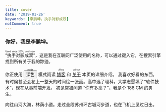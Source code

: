 ```yaml
---
title: cover
date: '2019-01-26'
keywords: [李鹏坤，执手对影成双]
notComment: true
---
```


### 你好，我是李鹏坤。

<ruby>“执手对影成双”<rt>Used since 2014, until now</rt></ruby>，这是我在互联网广泛使用的名称，可以通过键入它，在搜索引擎找到所有关于我的踪迹。

你正使用 <ruby class="link"><button id="modeTag" onclick="mode()">深色</button><rt>mode</rt></ruby> 模式阅读 <ruby class="link"><a href="/blog/">博客</a><rt>/blog</rt></ruby> 和 <ruby class="link"><a href="/about/">关于</a><rt>/about</rt></ruby> 本页的详细介绍。
我喜欢好看的东西，有时候甚至会花上一整天的时间绘一张画。高中选了理科，大学志愿填了“软件技术”，现在从事前端开发。
初见常被问道 “你有多高？”，我是个 188 CM 的男生。

向往山河大海，林荫小道。走过全段苏州环古城河步道，也在飞机上见过日出。
